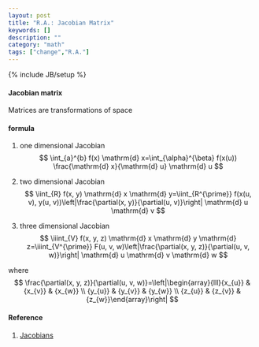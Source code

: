 ```yaml
---
layout: post
title: "R.A.: Jacobian Matrix"
keywords: []
description: ""
category: "math"
tags: ["change","R.A."]
---
```

{% include JB/setup %}

#### Jacobian matrix
 Matrices are transformations of space 

#### formula
1. one dimensional Jacobian <br />
$$
\int_{a}^{b} f(x) \mathrm{d} x=\int_{\alpha}^{\beta} f(x(u)) \frac{\mathrm{d}
x}{\mathrm{d} u} \mathrm{d} u
$$

2. two dimensional Jacobian <br />
$$
\iint_{R} f(x, y) \mathrm{d} x \mathrm{d} y=\iint_{R^{\prime}} f(x(u, v), y(u,
v))\left|\frac{\partial(x, y)}{\partial(u, v)}\right| \mathrm{d} u \mathrm{d} v
$$

3. three dimensional Jacobian <br />
$$
\iiint_{V} f(x, y, z) \mathrm{d} x \mathrm{d} y \mathrm{d} z=\iiint_{V^{\prime}}
F(u, v, w)\left|\frac{\partial(x, y, z)}{\partial(u, v, w)}\right| \mathrm{d} u
\mathrm{d} v \mathrm{d} w $$

where 
$$ \frac{\partial(x, y, z)}{\partial(u, v, w)}=\left|\begin{array}{lll}{x_{u}} &
{x_{v}} & {x_{w}} \\ {y_{u}} & {y_{v}} & {y_{w}} \\ {z_{u}} & {z_{v}} &
{z_{w}}\end{array}\right| $$


#### Reference
1. [Jacobians](https://wenku.baidu.com/view/f56aa732b94ae45c3b3567ec102de2bd9605de8b.html)
